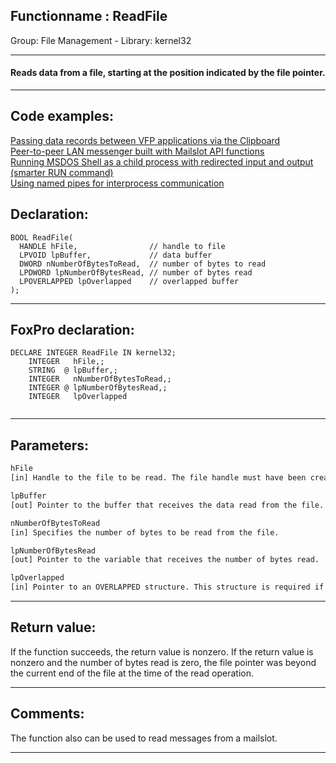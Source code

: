 <link rel="stylesheet" type="text/css" href="../../css/win32api.css">  
<link rel="stylesheet" href="https://cdnjs.cloudflare.com/ajax/libs/font-awesome/4.7.0/css/font-awesome.min.css">

## Functionname : ReadFile
Group: File Management - Library: kernel32    
***  


#### Reads data from a file, starting at the position indicated by the file pointer.
***  


## Code examples:
[Passing data records between VFP applications via the Clipboard](../../samples/sample_346.md)  
[Peer-to-peer LAN messenger built with Mailslot API functions](../../samples/sample_410.md)  
[Running MSDOS Shell as a child process with redirected input and output (smarter RUN command)](../../samples/sample_477.md)  
[Using named pipes for interprocess communication](../../samples/sample_522.md)  

## Declaration:
```foxpro  
BOOL ReadFile(
  HANDLE hFile,                // handle to file
  LPVOID lpBuffer,             // data buffer
  DWORD nNumberOfBytesToRead,  // number of bytes to read
  LPDWORD lpNumberOfBytesRead, // number of bytes read
  LPOVERLAPPED lpOverlapped    // overlapped buffer
);  
```  
***  


## FoxPro declaration:
```foxpro  
DECLARE INTEGER ReadFile IN kernel32;
	INTEGER   hFile,;
	STRING  @ lpBuffer,;
	INTEGER   nNumberOfBytesToRead,;
	INTEGER @ lpNumberOfBytesRead,;
	INTEGER   lpOverlapped
  
```  
***  


## Parameters:
```txt  
hFile
[in] Handle to the file to be read. The file handle must have been created with GENERIC_READ access to the file.

lpBuffer
[out] Pointer to the buffer that receives the data read from the file.

nNumberOfBytesToRead
[in] Specifies the number of bytes to be read from the file.

lpNumberOfBytesRead
[out] Pointer to the variable that receives the number of bytes read.

lpOverlapped
[in] Pointer to an OVERLAPPED structure. This structure is required if hFile was created with FILE_FLAG_OVERLAPPED.  
```  
***  


## Return value:
If the function succeeds, the return value is nonzero. If the return value is nonzero and the number of bytes read is zero, the file pointer was beyond the current end of the file at the time of the read operation. 
  
***  


## Comments:
The function also can be used to read messages from a mailslot.  
  
***  

